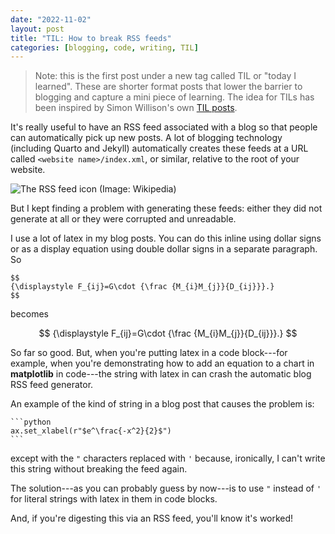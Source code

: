 ```yaml
---
date: "2022-11-02"
layout: post
title: "TIL: How to break RSS feeds"
categories: [blogging, code, writing, TIL]
---
```


> Note: this is the first post under a new tag called TIL or "today I learned". These are shorter format posts that lower the barrier to blogging and capture a mini piece of learning. The idea for TILs has been inspired by Simon Willison's own [TIL posts](https://til.simonwillison.net/).

It's really useful to have an RSS feed associated with a blog so that people can automatically pick up new posts. A lot of blogging technology (including Quarto and Jekyll) automatically creates these feeds at a URL called `<website name>/index.xml`, or similar, relative to the root of your website.

![The RSS feed icon (Image: Wikipedia)](https://upload.wikimedia.org/wikipedia/en/thumb/4/43/Feed-icon.svg/256px-Feed-icon.svg.png)

But I kept finding a problem with generating these feeds: either they did not generate at all or they were corrupted and unreadable.

I use a lot of latex in my blog posts. You can do this inline using dollar signs or as a display equation using double dollar signs in a separate paragraph. So

```text
$$
{\displaystyle F_{ij}=G\cdot {\frac {M_{i}M_{j}}{D_{ij}}}.}
$$
```

becomes

$$
{\displaystyle F_{ij}=G\cdot {\frac {M_{i}M_{j}}{D_{ij}}}.}
$$

So far so good. But, when you're putting latex in a code block---for example, when you're demonstrating how to add an equation to a chart in **matplotlib** in code---the string with latex in can crash the automatic blog RSS feed generator.

An example of the kind of string in a blog post that causes the problem is:

````text
```python
ax.set_xlabel(r"$e^\frac{-x^2}{2}$")
```
````

except with the `"` characters replaced with `'` because, ironically, I can't write this string without breaking the feed again.

The solution---as you can probably guess by now---is to use `"` instead of `'` for literal strings with latex in them in code blocks.

And, if you're digesting this via an RSS feed, you'll know it's worked!
